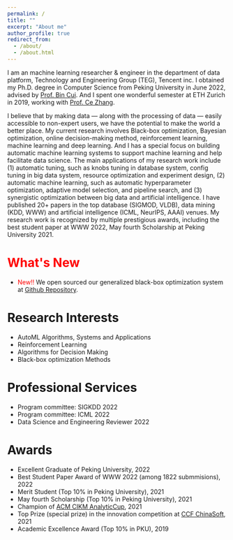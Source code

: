 ```yaml
---
permalink: /
title: ""
excerpt: "About me"
author_profile: true
redirect_from: 
  - /about/
  - /about.html
---
```



I am an machine learning researcher & engineer in the department of data platform, Technology and Engineering Group (TEG), Tencent inc. 
I obtained my Ph.D. degree in Computer Science from Peking University in June 2022, advised by [Prof. Bin Cui](https://cuibinpku.github.io/). 
And I spent one wonderful semester at ETH Zurich in 2019, working with [Prof. Ce Zhang](https://ds3lab.inf.ethz.ch/members/ce-zhang.html).

I believe that by making data — along with the processing of data — easily accessible to non-expert users, we have the potential to make the world a better place. 
My current research involves Black-box optimization, Bayesian optimization, online decision-making method, reinforcement learning, machine learning and deep learning.
And I has a special focus on building automatic machine learning systems to support machine learning and help facilitate data science.
The main applications of my research work include (1) automatic tuning, such as knobs tuning in database system, config tuning in big data system, resource optimization and experiment design, (2) automatic machine learning, such as automatic hyperparameter optimization, adaptive model selection, and pipeline search, 
and (3) synergistic optimization between big data and artificial intelligence. 
I have published 20+ papers in the top database (SIGMOD, VLDB), data mining (KDD, WWW) and artificial intelligence (ICML, NeurIPS, AAAI) venues.
My research work is recognized by multiple prestigious awards, including the best student paper at WWW 2022, May fourth Scholarship at Peking University 2021.


<span style="color:red">What's New</span>
======
* <span style="color:red">New!!</span> We open sourced our generalized black-box optimization system at [Github Repository](https://github.com/PKU-DAIR/open-box). 

Research Interests
======
* AutoML Algorithms, Systems and Applications
* Reinforcement Learning
* Algorithms for Decision Making
* Black-box optimization Methods

Professional Services
======
* Program committee: SIGKDD 2022
* Program committee: ICML 2022
* Data Science and Engineering Reviewer 2022

Awards
======
* Excellent Graduate of Peking University, 2022
* Best Student Paper Award of WWW 2022 (among 1822 submmisions), 2022
* Merit Student (Top 10% in Peking University), 2021
* May fourth Scholarship (Top 10% in Peking University), 2021
* Champion of [ACM CIKM AnalyticCup](https://www.cikm2021.org/analyticup), 2021
* Top Prize (special prize) in the innovation competition at [CCF ChinaSoft](http://chinasoft.ccf.org.cn/introduction.html), 2021
* Academic Excellence Award (Top 10% in PKU), 2019
